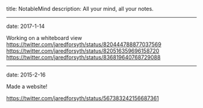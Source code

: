 title: NotableMind
description: All your mind, all your notes.

---
date: 2017-1-14

Working on a whiteboard view
https://twitter.com/jaredforsyth/status/820444788877037569
https://twitter.com/jaredforsyth/status/820516359696158720
https://twitter.com/jaredforsyth/status/836819640768729088

---
date: 2015-2-16

Made a website!

https://twitter.com/jaredforsyth/status/567383242156687361